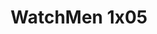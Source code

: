 ---
layout: episodio
title: "WatchMen 1x05"
url_serie_padre: 'watchmen-temporada-1'
category: 'series'
capitulo: 'yes'
anio: '2019'
prev: 'capitulo-4'
proximo: 'capitulo-6'
sandbox: allow-same-origin allow-forms
idioma: 'Subtitulado'
calidad: 'Full HD'
reproductores: ["https://api.cuevana3.io/rr/gd.php?h=ek5lbm9xYWNrS0xJMVp5b21KREk0dFBLbjVkaHhkRGdrOG1jbnBpUnhhS1Z5NTJybnBYWHk3WExnM3FDd2E2KzNwdVdxWjZva3F6ZHFHcURmOWlwcHRxU3FadVkyUT09"]
reproductor: fembed
clasificacion: '+10'
tags:
- Ciencia-Ficcion
---